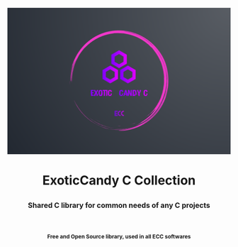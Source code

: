 ![alt text](media/banner.png)
<h1 align="center">ExoticCandy C Collection</h1>
<h2 align="center"><p style="font-size: 16px;">Shared C library for common needs of any C projects</p><br /><p style="font-size: 12px;">Free and Open Source library, used in all ECC softwares</p></h2>
